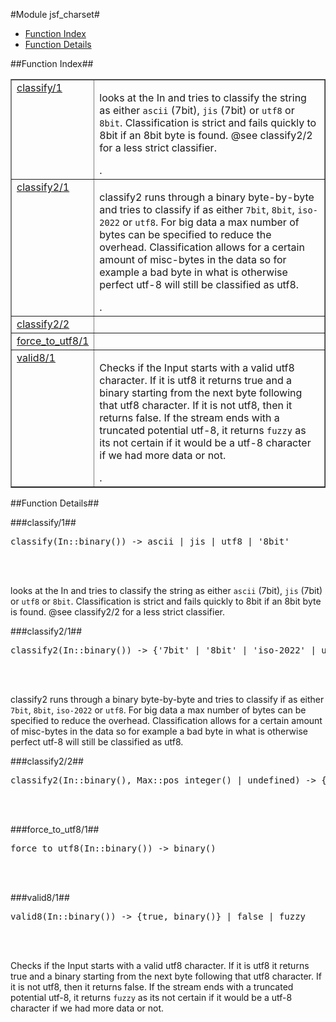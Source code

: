

#Module jsf_charset#
* [Function Index](#index)
* [Function Details](#functions)


<a name="index"></a>

##Function Index##


<table width="100%" border="1" cellspacing="0" cellpadding="2" summary="function index"><tr><td valign="top"><a href="#classify-1">classify/1</a></td><td><p>looks at the In and tries to classify the string as either
<code>ascii</code> (7bit), <code>jis</code> (7bit) or <code>utf8</code> or <code>8bit</code>. Classification is
strict and fails quickly to 8bit if an 8bit byte is found. @see
classify2/2 for a less strict classifier.</p>.</td></tr><tr><td valign="top"><a href="#classify2-1">classify2/1</a></td><td><p>classify2 runs through a binary byte-by-byte and tries to
classify if as either <code>7bit</code>, <code>8bit</code>, <code>iso-2022</code> or <code>utf8</code>. For big
data a max number of bytes can be specified to reduce the
overhead. Classification allows for a certain amount of misc-bytes
in the data so for example a bad byte in what is otherwise perfect
utf-8 will still be classified as utf8.</p>.</td></tr><tr><td valign="top"><a href="#classify2-2">classify2/2</a></td><td></td></tr><tr><td valign="top"><a href="#force_to_utf8-1">force_to_utf8/1</a></td><td></td></tr><tr><td valign="top"><a href="#valid8-1">valid8/1</a></td><td><p>Checks if the Input starts with a valid utf8 character. If it
is utf8 it returns true and a binary starting from the next byte
following that utf8 character. If it is not utf8, then it returns
false. If the stream ends with a truncated potential utf-8, it
returns <code>fuzzy</code> as its not certain if it would be a utf-8 character
if we had more data or not.</p>.</td></tr></table>


<a name="functions"></a>

##Function Details##

<a name="classify-1"></a>

###classify/1##


<pre>classify(In::binary()) -&gt; ascii | jis | utf8 | '8bit'</pre>
<br></br>


<p>looks at the In and tries to classify the string as either
<code>ascii</code> (7bit), <code>jis</code> (7bit) or <code>utf8</code> or <code>8bit</code>. Classification is
strict and fails quickly to 8bit if an 8bit byte is found. @see
classify2/2 for a less strict classifier.</p>
<a name="classify2-1"></a>

###classify2/1##


<pre>classify2(In::binary()) -&gt; {'7bit' | '8bit' | 'iso-2022' | utf8, non_neg_integer()}</pre>
<br></br>


<p>classify2 runs through a binary byte-by-byte and tries to
classify if as either <code>7bit</code>, <code>8bit</code>, <code>iso-2022</code> or <code>utf8</code>. For big
data a max number of bytes can be specified to reduce the
overhead. Classification allows for a certain amount of misc-bytes
in the data so for example a bad byte in what is otherwise perfect
utf-8 will still be classified as utf8.</p>
<a name="classify2-2"></a>

###classify2/2##


<pre>classify2(In::binary(), Max::pos_integer() | undefined) -&gt; {'7bit' | '8bit' | 'iso-2022' | utf8, non_neg_integer()}</pre>
<br></br>


<a name="force_to_utf8-1"></a>

###force_to_utf8/1##


<pre>force_to_utf8(In::binary()) -&gt; binary()</pre>
<br></br>


<a name="valid8-1"></a>

###valid8/1##


<pre>valid8(In::binary()) -&gt; {true, binary()} | false | fuzzy</pre>
<br></br>


<p>Checks if the Input starts with a valid utf8 character. If it
is utf8 it returns true and a binary starting from the next byte
following that utf8 character. If it is not utf8, then it returns
false. If the stream ends with a truncated potential utf-8, it
returns <code>fuzzy</code> as its not certain if it would be a utf-8 character
if we had more data or not.</p>
